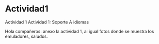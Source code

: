 # Actividad1
Actividad 1
Actividad 1: Soporte A idiomas

 Hola compañeros: anexo la actividad 1, al igual fotos donde se muestra los emuladores, saludos.
